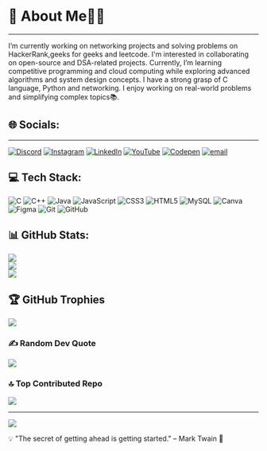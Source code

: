 # 💫 About Me👩‍💻
___
I’m currently working on networking projects and solving problems on HackerRank,geeks for geeks and leetcode. I'm interested in collaborating on open-source and DSA-related projects. Currently, I’m learning competitive programming and cloud computing while exploring advanced algorithms and system design concepts. I have a strong grasp of C language, Python and networking. I enjoy working on real-world problems and simplifying complex topics📚.

 ## 🌐 Socials:
___
[![Discord](https://img.shields.io/badge/Discord-%237289DA.svg?logo=discord&logoColor=white)](https://discord.gg/anveshasharma0941) [![Instagram](https://img.shields.io/badge/Instagram-%23E4405F.svg?logo=Instagram&logoColor=white)](https://instagram.com/anvesha7973) [![LinkedIn](https://img.shields.io/badge/LinkedIn-%230077B5.svg?logo=linkedin&logoColor=white)](https://linkedin.com/in/anvesha-s-412908293) [![YouTube](https://img.shields.io/badge/YouTube-%23FF0000.svg?logo=YouTube&logoColor=white)](https://youtube.com/@@anveshasharma2626) [![Codepen](https://img.shields.io/badge/Codepen-000000?logo=codepen&logoColor=white)](https://codepen.io/Anvesha-Sharma-the-builder) [![email](https://img.shields.io/badge/Email-D14836?logo=gmail&logoColor=white)](mailto:sharmaanvesha905@gmail.com) 

 ## 💻 Tech Stack:
![C](https://img.shields.io/badge/c-%2300599C.svg?style=flat&logo=c&logoColor=white) ![C++](https://img.shields.io/badge/c++-%2300599C.svg?style=flat&logo=c%2B%2B&logoColor=white) ![Java](https://img.shields.io/badge/java-%23ED8B00.svg?style=flat&logo=openjdk&logoColor=white) ![JavaScript](https://img.shields.io/badge/javascript-%23323330.svg?style=flat&logo=javascript&logoColor=%23F7DF1E) ![CSS3](https://img.shields.io/badge/css3-%231572B6.svg?style=flat&logo=css3&logoColor=white) ![HTML5](https://img.shields.io/badge/html5-%23E34F26.svg?style=flat&logo=html5&logoColor=white) ![MySQL](https://img.shields.io/badge/mysql-4479A1.svg?style=flat&logo=mysql&logoColor=white) ![Canva](https://img.shields.io/badge/Canva-%2300C4CC.svg?style=flat&logo=Canva&logoColor=white) ![Figma](https://img.shields.io/badge/figma-%23F24E1E.svg?style=flat&logo=figma&logoColor=white) ![Git](https://img.shields.io/badge/git-%23F05033.svg?style=flat&logo=git&logoColor=white) ![GitHub](https://img.shields.io/badge/github-%23121011.svg?style=flat&logo=github&logoColor=white)

  ## 📊 GitHub Stats:
![](https://github-readme-stats.vercel.app/api?username=Code-with-anvesha&theme=dark&hide_border=false&include_all_commits=true&count_private=false)<br/>
![](https://nirzak-streak-stats.vercel.app/?user=Code-with-anvesha&theme=dark&hide_border=false)<br/>
![](https://github-readme-stats.vercel.app/api/top-langs/?username=Code-with-anvesha&theme=dark&hide_border=false&include_all_commits=true&count_private=false&layout=compact)

## 🏆 GitHub Trophies
![](https://github-profile-trophy.vercel.app/?username=Code-with-anvesha&theme=default&no-frame=false&no-bg=true&margin-w=4)

### ✍️ Random Dev Quote
![](https://quotes-github-readme.vercel.app/api?type=horizontal&theme=merko)

### 🔝 Top Contributed Repo
![](https://github-contributor-stats.vercel.app/api?username=Code-with-anvesha&limit=5&theme=github_dark&combine_all_yearly_contributions=true)

---
[![](https://visitcount.itsvg.in/api?id=Code-with-anvesha&icon=6&color=0)](https://visitcount.itsvg.in)


 💡 "The secret of getting ahead is getting started." – Mark Twain 🚀